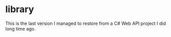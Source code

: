 # library
This is the last version I managed to restore from a C# Web API project I did long time ago.
